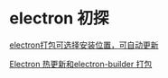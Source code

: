 # electron 初探

[electron打包可选择安装位置，可自动更新](https://blog.csdn.net/weixin_34179762/article/details/88832654)

[Electron 热更新和electron-builder 打包](http://www.weilai.info/rear_end/339.html)